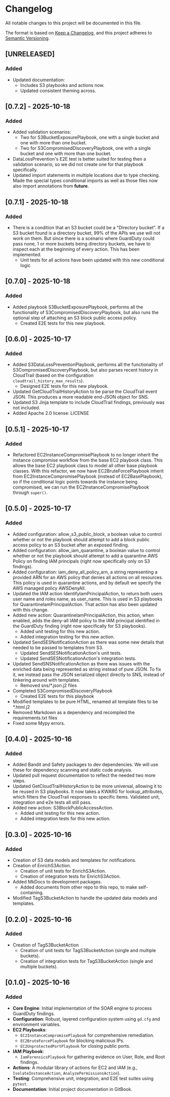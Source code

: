 # Changelog

All notable changes to this project will be documented in this file.

The format is based on [Keep a Changelog](https://keepachangelog.com/en/1.0.0/),
and this project adheres to [Semantic Versioning](https://semver.org/spec/v2.0.0.html).

## [UNRELEASED]

### Added
- Updated documentation:
  - Includes S3 playbooks and actions now.
  - Updated consistent theming across.


## [0.7.2] - 2025-10-18

### Added
- Added validation scenarios:
  - Two for S3BucketExposurePlaybook, one with a single bucket and one with more than one bucket.
  - Two for S3CompromisedDiscoveryPlaybook, one with a single bucket and one with more than one bucket.
- DataLossPrevention's E2E test is better suited for testing then a validation scenario, so we did not create one for that playbook specifically.
- Updated import statements in multiple locations due to type checking. Made the special types conditional imports as well as those files now also import annotations from __future__.

## [0.7.1] - 2025-10-18

### Added
- There is a condition that an S3 bucket could be a "Directory bucket". If a S3 bucket found is a directory bucket, 99% of the APIs we use will not work on them. But since there is a scenario where GuardDuty could pass none, 1 or more buckets being directory buckets, we have to inspect each at the beginning of every action. This has been implemented.
  - Unit tests for all actions have been updated with this new conditional logic 

## [0.7.0] - 2025-10-18

### Added
- Added playbook S3BucketExposurePlaybook, performs all the functionality of S3CompromisedDiscoveryPlaybook, but also runs the optional step of attaching an S3 block public access policy.
  - Created E2E tests for this new playbook.

## [0.6.0] - 2025-10-17

### Added
- Added S3DataLossPreventionPlaybook, performs all the functionality of S3CompromisedDiscoveryPlaybook, but also parses recent history in CloudTrail (based on the configuration `cloudtrail_history_max_results`).
  - Designed E2E tests for this new playbook.
- Updated GetCloudTrailHistoryAction to be parse the CloudTrail event JSON. This produces a more readable end-JSON object for SNS.
- Updated S3 Jinja template to include CloudTrail findings, previously was not included.
- Added Apache 2.0 license: LICENSE

## [0.5.1] - 2025-10-17

### Added
- Refactored EC2InstanceCompromisePlaybook to no longer inherit the instance compromise workflow from the base EC2 playbook class. This allows the base EC2 playbook class to model all other base playbook classes. With this refactor, we now have EC2BruteForcePlaybook inherit from EC2InstanceCompromisePlaybook (instead of EC2BasePlaybook), so if the conditional logic points towards the instance being compromised, we can run the EC2InstanceCompromisePlaybook through `super()`. 

## [0.5.0] - 2025-10-17

### Added
- Added configuration: allow_s3_public_block, a boolean value to control whether or not the playbook should attempt to add a block public access policy to an S3 bucket after an exposed finding.
- Added configuration: allow_iam_quarantine, a boolean value to control whether or not the playbook should attempt to add a quarantine AWS Policy on finding IAM principals (right now specifically only on S3 findings).
- Added configuration: iam_deny_all_policy_arn, a string representing a provided ARN for an AWS policy that denies all actions on all resources. This policy is used in quarantine actions, and by default we specify the AWS managed policy AWSDenyAll.
- Updated the IAM action IdentifyIamPrincipalAction, to return both users user name and roles name, as user_name. This is used in S3 playbooks for QuarantineIamPrincipalAction. That action has also been updated with this change.
- Added new action: QuarantineIamPrincipalAction, this action, when enabled, adds the deny-all IAM policy to the IAM principal identified in the GuardDuty finding (right now specifically for S3 playbooks).
  - Added unit testing for this new action.
  - Added integration testing for this new action.
- Updated SendSESNotificationAction as there was some new details that needed to be passed to templates from S3.
  - Updated SendSESNotificationAction's unit tests.
  - Updated SendSESNotificationAction's integration tests.
- Updated SendSNSNotificationAction as there was issues with the enriched data being represented as string instead of pure JSON. To fix it, we instead pass the JSON serialized object directly to SNS, instead of tinkering around with templates.
  - Removed sns/*.json.j2 files
- Completed S3CompromisedDiscoveryPlaybook
  - Created E2E tests for this playbook
- Modified templates to be pure HTML, renamed all template files to be *.html.j2
- Removed Markdown as a dependency and recompiled the requirements.txt files
- Fixed some Mypy errors.

## [0.4.0] - 2025-10-16

### Added
- Added Bandit and Safety packages to dev dependencies. We will use these
for dependency scanning and static code analysis. 
- Updated pull request documentation to reflect the needed two more steps.
- Updated GetCloudTrailHistoryAction to be more universal, allowing it to be reused in S3 playbooks. It now takes a KWARG for lookup_attributes, which filters the CloudTrail responses to specific items. Validated unit, integration and e2e tests all still pass.
- Added new action: S3BlockPublicAccessAction.
  - Added unit testing for this new action.
  - Added integration tests for this new action.

## [0.3.0] - 2025-10-16

### Added
- Creation of S3 data models and templates for notifications.
- Creation of EnrichS3Action.
  - Creation of unit tests for EnrichS3Action.
  - Creation of integration tests for EnrichS3Action.
- Added MkDocs to development packages.
  - Added documents from other repo to this repo, to make self-containing.
- Modified TagS3BucketAction to handle the updated data models and templates.

## [0.2.0] - 2025-10-16

### Added
- Creation of TagS3BucketAction
  - Creation of unit tests for TagS3BucketAction (single and multiple buckets).
  - Creation of integration tests for TagS3BucketAction (single and multiple buckets).

## [0.1.0] - 2025-10-16

### Added
- **Core Engine**: Initial implementation of the SOAR engine to process GuardDuty findings.
- **Configuration**: Robust, layered configuration system using `gd.cfg` and environment variables.
- **EC2 Playbooks**:
  - `EC2InstanceCompromisePlaybook` for comprehensive remediation.
  - `EC2BruteForcePlaybook` for blocking malicious IPs.
  - `EC2UnprotectedPortPlaybook` for closing public ports.
- **IAM Playbook**:
  - `IamForensicsPlaybook` for gathering evidence on User, Role, and Root findings.
- **Actions**: A modular library of actions for EC2 and IAM (e.g., `IsolateInstanceAction`, `AnalyzePermissionsAction`).
- **Testing**: Comprehensive unit, integration, and E2E test suites using `pytest`.
- **Documentation**: Initial project documentation in GitBook.